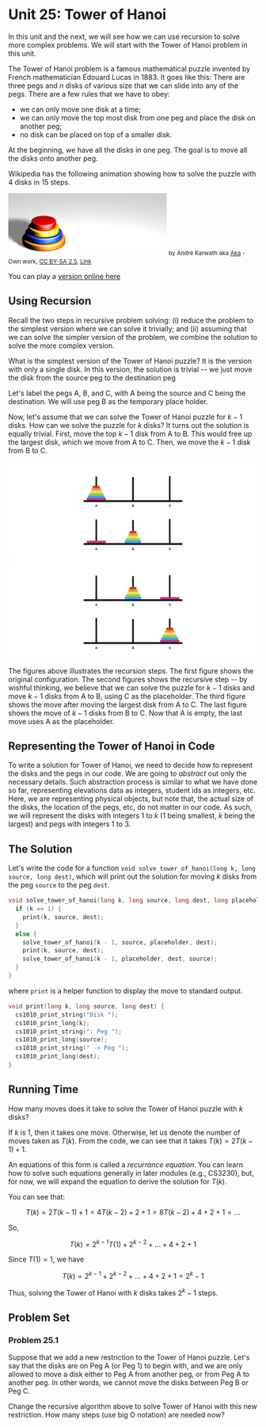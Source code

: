 # Unit 25: Tower of Hanoi

In this unit and the next, we will see how we can use recursion to solve more complex problems.  We will start with the Tower of Hanoi problem in this unit.

The Tower of Hanoi problem is a famous mathematical puzzle invented by French mathematician Édouard Lucas in 1883.  It goes like this: There are three pegs and $n$ disks of various size that we can slide into any of the pegs.  There are a few rules that we have to obey: 

- we can only move one disk at a time;
- we can only move the top most disk from one peg and place the disk on another peg;
- no disk can be placed on top of a smaller disk.

At the beginning, we have all the disks in one peg.  The goal is to move all the disks onto another peg.  

Wikipedia has the following animation showing how to solve the puzzle with 4 disks in 15 steps.  

![solution](figures/tower.gif)
<small>
by André Karwath aka <a href="//commons.wikimedia.org/wiki/User:Aka" title="User:Aka">Aka</a> - <span class="int-own-work" lang="en">Own work</span>, <a href="https://creativecommons.org/licenses/by-sa/2.5" title="Creative Commons Attribution-Share Alike 2.5">CC BY-SA 2.5</a>, <a href="https://commons.wikimedia.org/w/index.php?curid=85401">Link</a>
</small>

You can play a [version online here](https://www.mindgames.com/game/Tower+of+Hanoi)

## Using Recursion

Recall the two steps in recursive problem solving: (i) reduce the problem to the simplest version where we can solve it trivially; and (ii) assuming that we can solve the simpler version of the problem, we combine the solution to solve the more complex version.

What is the simplest version of the Tower of Hanoi puzzle?  It is the version with only a single disk.  In this version, the solution is trivial -- we just move the disk from the source peg to the destination peg

Let's label the pegs A, B, and C, with A being the source and C being the destination.  We will use peg B as the temporary place holder.  

Now, let's assume that we can solve the Tower of Hanoi puzzle for $k-1$ disks.  How can we solve the puzzle for $k$ disks?  It turns out the solution is equally trivial.  First, move the top $k-1$ disk from A to B.  This would free up the largest disk, which we move from A to C.  Then, we move the $k-1$ disk from B to C.

![Tower of Hanoi](figures/tower-of-hanoi/tower-of-hanoi.001.png)
![Tower of Hanoi](figures/tower-of-hanoi/tower-of-hanoi.002.png)

The figures above illustrates the recursion steps.  The first figure shows the original configuration.  The second figures shows the recursive step -- by wishful thinking, we believe that we can solve the puzzle for $k-1$ disks and move $k-1$ disks from A to B, using C as the placeholder.  The third figure shows the move after moving the largest disk from A to C.  The last figure shows the move of $k-1$ disks from B to C.  Now that A is empty, the last move uses A as the placeholder.

## Representing the Tower of Hanoi in Code

To write a solution for Tower of Hanoi, we need to decide how to represent the disks and the pegs in our code.  We are going to _abstract_ out only the necessary details.  Such abstraction process is similar to what we have done so far, representing elevations data as integers, student ids as integers, etc.  Here, we are representing physical objects, but note that, the actual size of the disks, the location of the pegs, etc, do not matter in our code.  As such, we will represent the disks with integers 1 to $k$ (1 being smallest, $k$ being the largest) and pegs with integers 1 to 3.

## The Solution

Let's write the code for a function `void solve_tower_of_hanoi(long k, long source, long dest)`, which will print out the solution for moving $k$ disks from the peg `source` to the peg `dest`.

```C
void solve_tower_of_hanoi(long k, long source, long dest, long placeholder) {
  if (k == 1) {
    print(k, source, dest);
  }
  else {
    solve_tower_of_hanoi(k - 1, source, placeholder, dest);
    print(k, source, dest);
    solve_tower_of_hanoi(k - 1, placeholder, dest, source);
  }
}
```

where `print` is a helper function to display the move to standard output.
```C
void print(long k, long source, long dest) {
  cs1010_print_string("Disk ");
  cs1010_print_long(k);
  cs1010_print_string(": Peg ");
  cs1010_print_long(source);
  cs1010_print_string(" -> Peg ");
  cs1010_print_long(dest);
}
```

## Running Time

How many moves does it take to solve the Tower of Hanoi puzzle with $k$ disks?  

If $k$ is 1, then it takes one move.  Otherwise, let us denote the number of moves taken as $T(k)$.  From the code, we can see that it takes $T(k) = 2T(k-1) + 1$.

An equations of this form is called a _recurrance equation_.  You can learn how to solve such equations generally in later modules (e.g., CS3230), but, for now, we will expand the equation to derive the solution for $T(k)$.

You can see that:

$$T(k) = 2T(k-1) + 1 = 4T(k-2) + 2 + 1 = 8T(k-2) + 4 + 2 + 1 = ...$$

So,

$$T(k) = 2^{k-1}T(1) + 2^{k-2} + ... + 4 + 2 + 1$$

Since $T(1) = 1$, we have

$$T(k) = 2^{k-1} + 2^{k-2} + ... + 4 + 2 + 1 = 2^k - 1$$


Thus, solving the Tower of Hanoi with $k$ disks takes $2^k-1$ steps.   

## Problem Set

### Problem 25.1

Suppose that we add a new restriction to the Tower of Hanoi puzzle.  Let's say that the disks are on Peg A (or Peg 1) to begin with, and we are only allowed to move a disk either to Peg A from another peg, or from Peg A to another peg.  In other words, we cannot move the disks between Peg B or Peg C.  

Change the recursive algorithm above to solve Tower of Hanoi with this new restriction.  How many steps (use big O notation) are needed now?
